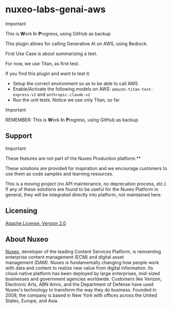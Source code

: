 # nuxeo-labs-genai-aws

> [!IMPORTANT]
> This is **W**ork **I**n **P**rogress, using GitHub as backup

This plugin allows for calling Generative AI on AWS, using Bedrock.

First Use Case is about summarizing a text.

For now, we use Titan, as first test.

If you find this plugin and want to test it:

* Setup the correct environment so as to be able to call AWS
* Enable/Activate the following models on AWS: `amazon.titan-text-express-v1` and `anthropic.claude-v2`
* Run the unit tests. Notice we use only Titan, so far.

> [!IMPORTANT]
> REMEMBER: This is **W**ork **I**n **P**rogress, using GitHub as backup


## Support

> [!IMPORTANT]
> These features are not part of the Nuxeo Production platform.**

These solutions are provided for inspiration and we encourage customers to use them as code samples and learning resources.

This is a moving project (no API maintenance, no deprecation process, etc.) If any of these solutions are found to be useful for the Nuxeo Platform in general, they will be integrated directly into platform, not maintained here.


## Licensing

[Apache License, Version 2.0](http://www.apache.org/licenses/LICENSE-2.0)


## About Nuxeo

[Nuxeo](www.nuxeo.com), developer of the leading Content Services Platform, is reinventing enterprise content management (ECM) and digital asset management (DAM). Nuxeo is fundamentally changing how people work with data and content to realize new value from digital information. Its cloud-native platform has been deployed by large enterprises, mid-sized businesses and government agencies worldwide. Customers like Verizon, Electronic Arts, ABN Amro, and the Department of Defense have used Nuxeo's technology to transform the way they do business. Founded in 2008, the company is based in New York with offices across the United States, Europe, and Asia.
